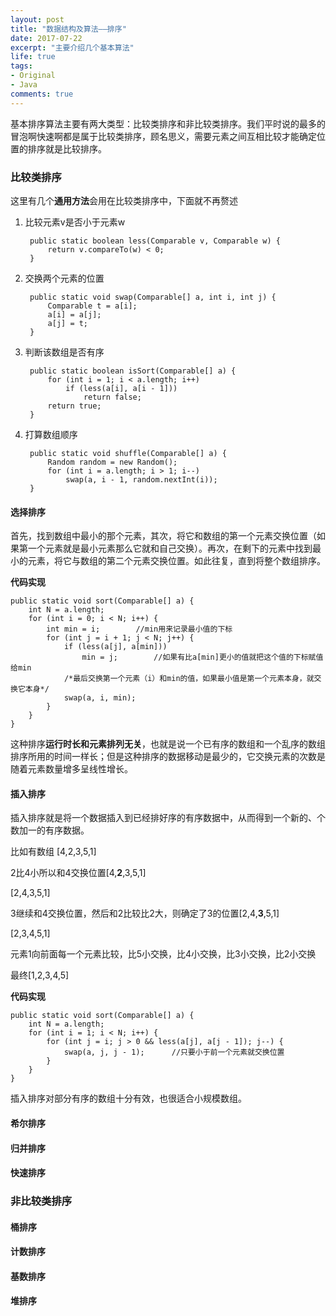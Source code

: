 ```yaml
---
layout: post
title: "数据结构及算法——排序"
date: 2017-07-22
excerpt: "主要介绍几个基本算法"
life: true
tags: 
- Original
- Java
comments: true
---
```


基本排序算法主要有两大类型：比较类排序和非比较类排序。我们平时说的最多的冒泡啊快速啊都是属于比较类排序，顾名思义，需要元素之间互相比较才能确定位置的排序就是比较排序。

### 比较类排序

这里有几个**通用方法**会用在比较类排序中，下面就不再赘述

1. 比较元素v是否小于元素w

        public static boolean less(Comparable v, Comparable w) {
            return v.compareTo(w) < 0;
        }

2. 交换两个元素的位置

        public static void swap(Comparable[] a, int i, int j) {
            Comparable t = a[i];
            a[i] = a[j];
            a[j] = t;
        }

3. 判断该数组是否有序

        public static boolean isSort(Comparable[] a) {
            for (int i = 1; i < a.length; i++)
                if (less(a[i], a[i - 1]))
                    return false;
            return true;
        }

4. 打算数组顺序
        
        public static void shuffle(Comparable[] a) {
            Random random = new Random();
            for (int i = a.length; i > 1; i--)
                swap(a, i - 1, random.nextInt(i));
        }


#### 选择排序
首先，找到数组中最小的那个元素，其次，将它和数组的第一个元素交换位置（如果第一个元素就是最小元素那么它就和自己交换）。再次，在剩下的元素中找到最小的元素，将它与数组的第二个元素交换位置。如此往复，直到将整个数组排序。

**代码实现**

    public static void sort(Comparable[] a) {
        int N = a.length;
        for (int i = 0; i < N; i++) {
            int min = i;		//min用来记录最小值的下标
            for (int j = i + 1; j < N; j++) {
                if (less(a[j], a[min]))
                    min = j;		//如果有比a[min]更小的值就把这个值的下标赋值给min
                /*最后交换第一个元素（i）和min的值，如果最小值是第一个元素本身，就交换它本身*/
                swap(a, i, min);
            }
        }
    }

这种排序**运行时长和元素排列无关**，也就是说一个已有序的数组和一个乱序的数组排序所用的时间一样长；但是这种排序的数据移动是最少的，它交换元素的次数是随着元素数量增多呈线性增长。

#### 插入排序
插入排序就是将一个数据插入到已经排好序的有序数据中，从而得到一个新的、个数加一的有序数据。

比如有数组 [4,2,3,5,1]

2比4小所以和4交换位置[4,**2**,3,5,1]

[2,4,3,5,1]

3继续和4交换位置，然后和2比较比2大，则确定了3的位置[2,4,**3**,5,1]

[2,3,4,5,1]

元素1向前面每一个元素比较，比5小交换，比4小交换，比3小交换，比2小交换

最终[1,2,3,4,5]

**代码实现**

    public static void sort(Comparable[] a) {
        int N = a.length;
        for (int i = 1; i < N; i++) {
            for (int j = i; j > 0 && less(a[j], a[j - 1]); j--) {
                swap(a, j, j - 1);      //只要小于前一个元素就交换位置
            }
        }
    }
    
插入排序对部分有序的数组十分有效，也很适合小规模数组。


#### 希尔排序


#### 归并排序


#### 快速排序


### 非比较类排序


#### 桶排序


#### 计数排序


#### 基数排序


#### 堆排序
